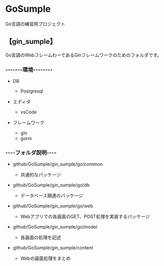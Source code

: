 # GoSumple
Go言語の練習用プロジェクト

## 【gin_sumple】

Go言語のWebフレームわーであるGinフレームワークのためのフォルダです。

### -------環境--------

- DB
  - Postgresql

- エディタ
  - vsCode

- フレームワーク
  - gin
  - gorm

### ----フォルダ説明----
- github/GoSumple/gin_sumple/go/common
   - 共通的なパッケージ

- github/GoSumple/gin_sumple/go/db
  - データベース関連のパッケージ

- github/GoSumple/gin_sumple/go/web
  - Webアプリでの各画面のGET、POST処理を実装するパッケージ
	
- github/GoSumple/gin_sumple/go/model
  - 各画面の処理を記述

- github/GoSumple/gin_sumple/content
  - Webの画面処理をまとめ
	

